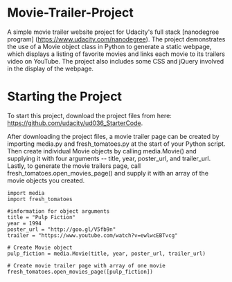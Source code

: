 # Movie-Trailer-Project

A simple movie trailer website project for Udacity's full stack [nanodegree program]
(https://www.udacity.com/nanodegree). The project demonstrates the use of a Movie object class in Python to generate
a static webpage, which displays a listing of favorite movies and links each movie to its trailers video on YouTube.
The project also includes some CSS and jQuery involved in the display of the webpage.

# Starting the Project

To start this project, download the project files from here: <https://github.com/udacity/ud036_StarterCode>.

After downloading the project files, a movie trailer page can be created by importing media.py and fresh_tomatoes.py at the start of your Python script. Then create individual Movie objects by calling media.Movie() and supplying it with four arguments -- title, year, poster_url, and trailer_url. Lastly, to generate the movie trailers page, call fresh_tomatoes.open_movies_page() and supply it with an array of the movie objects you created.

```
import media
import fresh_tomatoes

#information for object arguments
title = "Pulp Fiction"
year = 1994
poster_url = "http://goo.gl/V5fb9n"
trailer = "https://www.youtube.com/watch?v=ewlwcEBTvcg"

# Create Movie object
pulp_fiction = media.Movie(title, year, poster_url, trailer_url)

# Create movie trailer page with array of one movie
fresh_tomatoes.open_movies_page([pulp_fiction])
```
